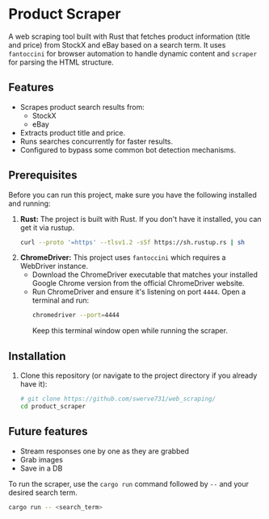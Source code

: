 # Product Scraper

A web scraping tool built with Rust that fetches product information (title and price) from StockX and eBay based on a search term. It uses `fantoccini` for browser automation to handle dynamic content and `scraper` for parsing the HTML structure.

## Features

*   Scrapes product search results from:
    *   StockX
    *   eBay
*   Extracts product title and price.
*   Runs searches concurrently for faster results.
*   Configured to bypass some common bot detection mechanisms.

## Prerequisites

Before you can run this project, make sure you have the following installed and running:

1.  **Rust:** The project is built with Rust. If you don't have it installed, you can get it via rustup.
    ```bash
    curl --proto '=https' --tlsv1.2 -sSf https://sh.rustup.rs | sh
    ```
2.  **ChromeDriver:** This project uses `fantoccini` which requires a WebDriver instance.
    *   Download the ChromeDriver executable that matches your installed Google Chrome version from the official ChromeDriver website.
    *   Run ChromeDriver and ensure it's listening on port `4444`. Open a terminal and run:
        ```bash
        chromedriver --port=4444
        ```
        Keep this terminal window open while running the scraper.

## Installation

1.  Clone this repository (or navigate to the project directory if you already have it):
    ```bash
    # git clone https://github.com/swerve731/web_scraping/
    cd product_scraper
    ```

## Future features
* Stream responses one by one as they are grabbed
* Grab images
* Save in a DB


To run the scraper, use the `cargo run` command followed by `--` and your desired search term.

```bash
cargo run -- <search_term>
```
